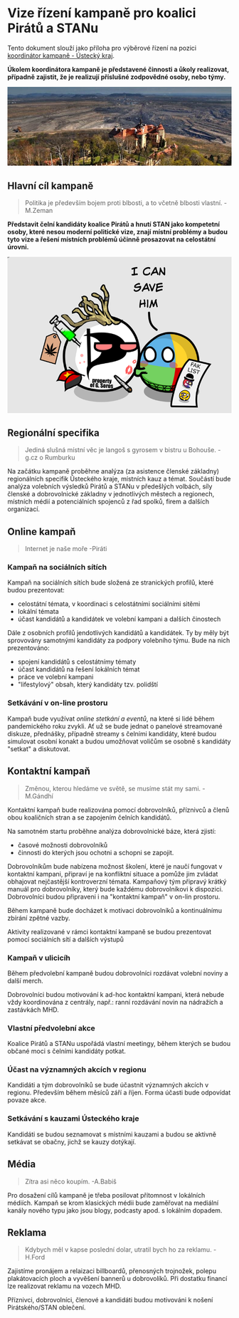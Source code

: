 # Vize řízení kampaně pro koalici Pirátů a STANu

Tento dokument slouží jako příloha pro výběrové řízení na pozici [koordinátor kampaně - Ústecký kraj](https://forum.pirati.cz/viewtopic.php?f=572&t=57049).

**Úkolem koordinátora kampaně je představené činnosti a ůkoly realizovat, případně zajistit, že je realizují příslušné zodpovědné osoby, nebo týmy.**

![Zámek Jezeří](jezerizamek.jpg)
## Hlavní cíl kampaně
>Politika je především bojem proti blbosti, a to včetně blbosti vlastní. -M.Zeman

**Představit čelní kandidáty koalice Pirátů a hnutí STAN jako kompetetní osoby, které nesou moderní politické vize, znají místní problémy a budou tyto vize a řešení místních problémů účinně prosazovat na celostátní úrovni.**


![Koalice Pirátů a STANu](piratiball.png)

## Regionální specifika
> Jediná slušná místní věc je langoš s gyrosem v bistru u Bohouše. -g.cz o Rumburku

Na začátku kampaně proběhne analýza (za asistence členské základny) regionálních specifik Ǔsteckého kraje, místních kauz a témat. Součástí bude analýza volebních výsledků Pirátů a STANu v předešlých volbách, síly členské a dobrovolnické základny v jednotlivých městech a regionech, místních médií a potenciálních spojenců z řad spolků, firem a dalších organizací.


## Online kampaň
> Internet je naše moře -Piráti

### Kampaň na sociálních sítích
Kampaň na sociálních sítích bude složená ze stranických profilů, které budou prezentovat:
  - celostátní témata, v koordinaci s celostátními sociálními sitěmi
  - lokální témata
  - účast kandidátů a kandidátek ve volební kampani a dalších činostech

Dále z osobních profilů jendotlivých kandidátů a kandidátek. Ty by měly být sprovovány samotnými kandidáty za podpory volebního týmu. Bude na nich prezentováno:
  - spojení kandidátů s celostátnímy tématy
  - účast kandidátů na řešení lokálních témat
  - práce ve volební kampani
  - "lifestylový" obsah, který kandidáty tzv. polidští

### Setkávání v on-line prostoru

Kampaň bude využívat *online stetkání a eventů*, na které si lidé během pandemického roku zvykli. Ať už se bude jednat o panelové streamované diskuze, přednášky, případně streamy s čelními kandidáty, které budou simulovat osobní konakt a budou umožňovat voličům se osobně s kandidáty "setkat" a diskutovat.


## Kontaktní kampaň
>Změnou, kterou hledáme ve světě, se musíme stát my sami. -M.Gándhí

Kontaktní kampaň bude realizována pomocí dobrovolníků, příznivců a členů obou koaličních stran a se zapojením čelních kandidátů.

Na samotném startu proběhne analýza dobrovolnické báze, která zjistí:
 - časové možnosti dobrovolníků
 - činnosti do kterých jsou ochotni a schopni se zapojit.

Dobrovolníkům bude nabízena možnost školení, které je naučí fungovat v kontaktní kampani, připraví je na konfliktní situace a pomůže jim zvládat obhajovat nejčastější kontroverzní témata. Kampaňový tým připravý krátký manuál pro dobrovolníky, který bude každému dobrovolníkovi k dispozici. Dobrovolníci budou připraveni i na "kontaktní kampaň" v on-lin prostoru. 

Během kampaně bude docházet k motivaci dobrovolníků a kontinuálnímu zbírání zpětné vazby.

Aktivity realizované v rámci kontaktní kampaně se budou prezentovat pomocí sociálních sítí a dalších výstupů


### Kampaň v ulicicíh 
Během předvolební kampaně budou dobrovolníci rozdávat volební noviny a další merch.

Dobrovolníci budou motivování k ad-hoc kontaktní kampani, která nebude vždy koordinována z centrály, např.: ranní rozdávání novin na nádražích a zastávkách MHD.

### Vlastní předvolební akce
Koalice Pirátů a STANu uspořádá vlastní meetingy, během kterých se budou občané moci s čelními kandidáty potkat.


### Účast na významných akcích v regionu
Kandidáti a tým dobrovolníků se bude účastnit významných akcích v regionu. Především během měsíců září a říjen. Forma účasti bude odpovídat povaze akce.

### Setkávání s kauzami Ústeckého kraje
Kandidáti se budou seznamovat s místními kauzami a budou se aktivně setkávat se obačny, jichž se kauzy dotýkají. 



## Média
> Zítra asi něco koupím. -A.Babiš

Pro dosažení cílů kampaně je třeba posilovat přítomnost v lokálních médiích. Kampaň se krom klasických médii bude zaměřovat na mediální kanály nového typu jako jsou blogy, podcasty apod. s lokálním dopadem.


## Reklama
>Kdybych měl v kapse poslední dolar, utratil bych ho za reklamu. -H.Ford

Zajistíme pronájem a relaizaci billboardů, přenosných trojnožek, polepu plakátovacích ploch a vyvěšení bannerů u dobrovolíků. Při dostatku financí lze realizovat reklamu na vozech MHD.

Příznivci, dobrovolníci, členové a kandidáti budou motivováni k nošení Pirátského/STAN oblečení.
